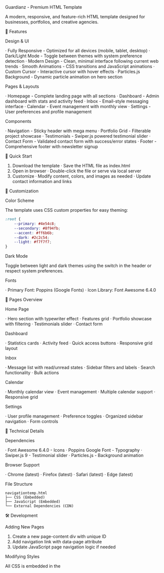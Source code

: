 Guardianz - Premium HTML Template

A modern, responsive, and feature-rich HTML template designed for businesses, portfolios, and creative agencies.

🌟 Features

Design & UI

· Fully Responsive - Optimized for all devices (mobile, tablet, desktop)
· Dark/Light Mode - Toggle between themes with system preference detection
· Modern Design - Clean, minimal interface following current web trends
· Smooth Animations - CSS transitions and JavaScript animations
· Custom Cursor - Interactive cursor with hover effects
· Particles.js Background - Dynamic particle animation on hero section

Pages & Layouts

· Homepage - Complete landing page with all sections
· Dashboard - Admin dashboard with stats and activity feed
· Inbox - Email-style messaging interface
· Calendar - Event management with monthly view
· Settings - User preferences and profile management

Components

· Navigation - Sticky header with mega menu
· Portfolio Grid - Filterable project showcase
· Testimonials - Swiper.js powered testimonial slider
· Contact Form - Validated contact form with success/error states
· Footer - Comprehensive footer with newsletter signup

🚀 Quick Start

1. Download the template
   · Save the HTML file as index.html
2. Open in browser
   · Double-click the file or serve via local server
3. Customize
   · Modify content, colors, and images as needed
   · Update contact information and links

🎨 Customization

Color Scheme

The template uses CSS custom properties for easy theming:

```css
:root {
    --primary: #4e54c8;
    --secondary: #8f94fb;
    --accent: #ff6b6b;
    --dark: #2c2c54;
    --light: #f7f7f7;
}
```

Dark Mode

Toggle between light and dark themes using the switch in the header or respect system preferences.

Fonts

· Primary Font: Poppins (Google Fonts)
· Icon Library: Font Awesome 6.4.0

📱 Pages Overview

Home Page

· Hero section with typewriter effect
· Features grid
· Portfolio showcase with filtering
· Testimonials slider
· Contact form

Dashboard

· Statistics cards
· Activity feed
· Quick access buttons
· Responsive grid layout

Inbox

· Message list with read/unread states
· Sidebar filters and labels
· Search functionality
· Bulk actions

Calendar

· Monthly calendar view
· Event management
· Multiple calendar support
· Responsive grid

Settings

· User profile management
· Preference toggles
· Organized sidebar navigation
· Form controls

🔧 Technical Details

Dependencies

· Font Awesome 6.4.0 - Icons
· Poppins Google Font - Typography
· Swiper.js 9 - Testimonial slider
· Particles.js - Background animation

Browser Support

· Chrome (latest)
· Firefox (latest)
· Safari (latest)
· Edge (latest)

File Structure

```
navigationtemp.html
├── CSS (Embedded)
├── JavaScript (Embedded)
└── External Dependencies (CDN)
```

🛠️ Development

Adding New Pages

1. Create a new page-content div with unique ID
2. Add navigation link with data-page attribute
3. Update JavaScript page navigation logic if needed

Modifying Styles

All CSS is embedded in the <style> section. Key sections:

· :root - CSS variables for theming
· Responsive breakpoints
· Component-specific styles

JavaScript Functions

· Page navigation system
· Theme switching
· Form validation
· Portfolio filtering
· Testimonial slider
· Smooth scrolling
· Animation triggers

📞 Support

For support or customization requests, contact:

· Email: guardianzdesigns@gmail.com
· Template: Guardianz Premium HTML Template

📄 License

This template is licensed for personal and commercial use. Please attribute the design to Guardianz if redistributed.

🔄 Updates

Regular updates include:

· Bug fixes
· Browser compatibility improvements
· New features and components
· Performance optimizations

---

Designed and Developed by Guardianz
Creating premium quality templates for modern web experiences.
